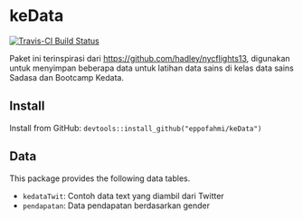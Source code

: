# keData

[![Travis-CI Build Status](https://travis-ci.org/eppofahmi/keData.svg?branch=master)](https://travis-ci.org/eppofahmi/keData)

Paket ini terinspirasi dari https://github.com/hadley/nycflights13, digunakan untuk menyimpan beberapa data untuk latihan data sains di kelas data sains Sadasa dan Bootcamp Kedata.

## Install 

Install from GitHub: `devtools::install_github("eppofahmi/keData")`

## Data 

This package provides the following data tables.

* `kedataTwit`: Contoh data text yang diambil dari Twitter
* `pendapatan`: Data pendapatan berdasarkan gender
